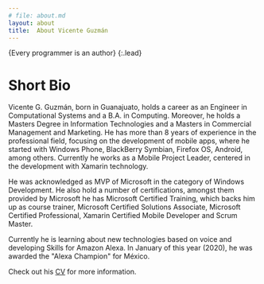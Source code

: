```yaml
---
# file: about.md
layout: about
title:  About Vicente Guzmán
---
```


{Every programmer is an author}
{:.lead}

# Short Bio

Vicente G. Guzmán, born in Guanajuato, holds a career as an Engineer in Computational Systems and a B.A. in Computing. Moreover, he holds a Masters Degree in Information Technologies and a Masters in Commercial Management and Marketing. He has more than 8 years of experience in the professional field, focusing on the development of mobile apps, where he started with Windows Phone, BlackBerry Symbian, Firefox OS, Android, among others. Currently he works as a Mobile Project Leader, centered in the development with Xamarin technology.

He was acknowledged as MVP of Microsoft in the category of Windows Development. He also hold a number of certifications, amongst them provided by Microsoft he has Microsoft Certified Training, which backs him up as course trainer, Microsoft Certified Solutions Associate, Microsoft Certified Professional, Xamarin Certified Mobile Developer and Scrum Master.

Currently he is learning about new technologies based on voice and developing Skills for Amazon Alexa. In January of this year (2020), he was awarded the "Alexa Champion" for México.

Check out his [CV](/resume/)  for more information.